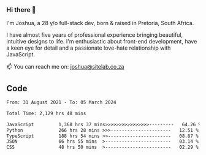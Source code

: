 ### Hi there 👋

I'm Joshua, a 28 y/o full-stack dev, born & raised in Pretoria, South Africa. 

I have almost five years of professional experience bringing beautiful, intuitive designs to life. I'm enthusiastic about front-end development, have a keen eye for detail and a passionate love-hate relationship with JavaScript.

📫 You can reach me on: joshua@sitelab.co.za

## **Code**

<!--START_SECTION:waka-->

```txt
From: 31 August 2021 - To: 05 March 2024

Total Time: 2,129 hrs 48 mins

JavaScript         1,368 hrs 37 mins>>>>>>>>>>>>>>>>---------   64.26 %
Python             266 hrs 28 mins >>>----------------------   12.51 %
TypeScript         188 hrs 54 mins >>-----------------------   08.87 %
JSON               66 hrs 55 mins  >------------------------   03.14 %
CSS                48 hrs 50 mins  >------------------------   02.29 %
```

<!--END_SECTION:waka-->
